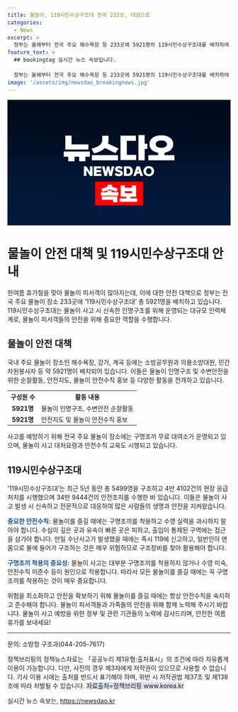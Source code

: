 ```yaml
---
title: 물놀이, 119시민수상구조대 전국 233곳, 대상으로
categories:
  - News
excerpt: >
  정부는 올해부터 전국 주요 해수욕장 등 233곳에 5921명의 119시민수상구조대를 배치하여 물놀이 사고를 예방한다. 이들은 순찰활동, 안전지도 및 물놀이 안전수칙 홍보 등을 담당할 것으로 알려졌다. 특히 사고 위험이 높은 지역에는 시 동위 특수구조대 구조인력을 우선 배치하며, 지난 5년간 5499명을 구조하고 4만 4102건의 응급처치 및 34만 9444건의 안전조치를 수행한 119시민수상구조대는 물놀이 사고를 예방하고 대응할 준비가 돼 있다.
feature_text: >
  ## bookingtag 실시간 뉴스 속보입니다.

  정부는 올해부터 전국 주요 해수욕장 등 233곳에 5921명의 119시민수상구조대를 배치하여 물놀이 사고를 예방한다. 이들은 순찰활동, 안전지도 및 물놀이 안전수칙 홍보 등을 담당할 것으로 알려졌다. 특히 사고 위험이 높은 지역에는 시 동위 특수구조대 구조인력을 우선 배치하며, 지난 5년간 5499명을 구조하고 4만 4102건의 응급처치 및 34만 9444건의 안전조치를 수행한 119시민수상구조대는 물놀이 사고를 예방하고 대응할 준비가 돼 있다.
image: '/assets/img/newsdao_breakingnews.jpg'
---
```


<p><img src="/assets/img/newsdao_breakingnews.jpg" alt="bookingtag 속보" /></p>

<h1>물놀이 안전 대책 및 119시민수상구조대 안내</h1>

<p data-ke-size="size16">한여름 휴가철을 맞아 물놀이 피서객이 많아지는데, 이에 대한 안전 대책으로 정부는 전국 주요 물놀이 장소 233곳에 ‘119시민수상구조대’ 총 5921명을 배치하고 있습니다. 119시민수상구조대는 물놀이 사고 시 신속한 인명구조를 위해 운영되는 대규모 인력체계로, 물놀이 피서객들의 안전을 위해 중요한 역할을 수행합니다.</p>

<h2 data-ke-size="size26">물놀이 안전 대책</h2>

<p data-ke-size="size16">국내 주요 물놀이 장소인 해수욕장, 강가, 계곡 등에는 소방공무원과 의용소방대원, 민간자원봉사자 등 약 5921명이 배치되어 있습니다. 이들은 물놀이 인명구조 및 수변안전을 위한 순찰활동, 안전지도, 물놀이 안전수칙 홍보 등 다양한 활동을 전개하고 있습니다.</p>

<table>
  <tr>
    <th>구성원 수</th>
    <th>활동 내용</th>
  </tr>
  <tr>
    <td style="text-align: center; height: 17px;"><b>5921명</b></td>
    <td>물놀이 인명구조, 수변안전 순찰활동</td>
  </tr>
  <tr>
    <td style="text-align: center; height: 17px;"><b>5921명</b></td>
    <td>안전지도 및 물놀이 안전수칙 홍보</td>
  </tr>
</table>

<p data-ke-size="size16">사고를 예방하기 위해 전국 주요 물놀이 장소에는 구명조끼 무료 대여소가 운영되고 있으며, 물놀이 사고 대처요령과 안전수칙 교육도 시행되고 있습니다.</p>

<h2 data-ke-size="size26">119시민수상구조대</h2>

<p data-ke-size="size16">‘119시민수상구조대’는 최근 5년 동안 총 5499명을 구조하고 4만 4102건의 현장 응급처치를 시행했으며 34만 9444건의 안전조치를 수행한 바 있습니다. 이들은 물놀이 사고 발생 시 신속하고 전문적으로 대응하여 많은 사람들의 생명과 안전을 지켜왔습니다.</p>

<p data-ke-size="size16"><b><span style="color: #1a5490;">중요한 안전수칙:</span></b> 물놀이를 즐길 때에는 구명조끼를 착용하고 수영 실력을 과시하지 말아야 합니다. 수심이 깊은 곳과 유속이 빠른 곳은 피하고, 출입이 통제된 구역에는 접근을 삼가야 합니다. 만일 수난사고가 발생했을 때에는 즉시 119에 신고하고, 일반인이 맨몸으로 물에 들어가 구조하는 것은 매우 위험하므로 구조장비를 찾아 활용해야 합니다.</p>

<p data-ke-size="size16"><b><span style="color: #1a5490;">구명조끼 착용의 중요성:</span></b> 물놀이 사고는 대부분 구명조끼를 착용하지 않거나 수영 미숙, 안전수칙 미준수 등이 원인으로 작용합니다. 따라서 모든 물놀이를 즐길 때에는 꼭 구명조끼를 착용하는 것이 매우 중요합니다.</p>

<p data-ke-size="size16">위험을 최소화하고 안전을 확보하기 위해 물놀이를 즐길 때에는 항상 안전수칙을 숙지하고 준수해야 합니다. 물놀이 피서객들과 가족들의 안전을 위해 함께 노력해 주시기 바랍니다. 물놀이 사고 예방을 위한 정부 및 관련 기관들의 노력에 감사드리며, 안전한 여름 휴가를 보내세요!</p>

<hr data-ke-size="size16">

<p data-ke-size="size16">문의: 소방청 구조과(044-205-7617)</p>

<p data-ke-size="size16">정책브리핑의 정책뉴스자료는 「공공누리 제1유형:출처표시」의 조건에 따라 자유롭게 이용이 가능합니다. 다만, 사진의 경우 제3자에게 저작권이 있으므로 사용할 수 없습니다. 기사 이용 시에는 출처를 반드시 표기해야 하며, 위반 시 저작권법 제37조 및 제138조에 따라 처벌될 수 있습니다. <span style="background-color: #21538527;">자료출처=정책브리핑 www.korea.kr</span></p>
실시간 뉴스 속보는, <a href="https://newsdao.kr" rel="dofollow">https://newsdao.kr</a>


